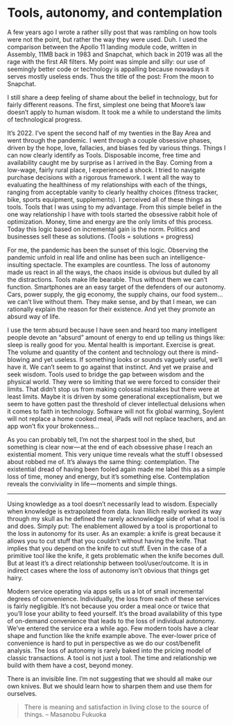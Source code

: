 # Tools, autonomy, and contemplation

A few years ago I wrote a rather silly post that was rambling on how tools were not the point, but rather the way they were used. Duh. I used the comparison between the Apollo 11 landing module code, written in Assembly, 11MB back in 1983 and Snapchat, which back in 2019 was all the rage with the first AR filters. My point was simple and silly: our use of seemingly better code or technology is appalling because nowadays it serves mostly useless ends. Thus the title of the post: From the moon to Snapchat.

I still share a deep feeling of shame about the belief in technology, but for fairly different reasons. The first, simplest one being that Moore’s law doesn’t apply to human wisdom. It took me a while to understand the limits of technological progress.

It’s 2022. I’ve spent the second half of my twenties in the Bay Area and went through the pandemic. I went through a couple obsessive phases, driven by the hope, love, fallacies, and biases fed by various things. Things I can now clearly identify as Tools. Disposable income, free time and availability caught me by surprise as I arrived in the Bay. Coming from a low-wage, fairly rural place, I experienced a shock. I tried to navigate purchase decisions with a rigorous framework. I went all the way to evaluating the healthiness of my relationships with each of the things, ranging from acceptable vanity to clearly healthy choices (fitness tracker, bike, sports equipment, supplements). I perceived all of these things as tools. Tools that I was using to my advantage. From this simple belief in the one way relationship I have with tools started the obsessive rabbit hole of optimization. Money, time and energy are the only limits of this process. Today this logic based on incremental gain is the norm. Politics and businesses sell these as solutions. (Tools = solutions = progress)

For me, the pandemic has been the sunset of this logic. Observing the pandemic unfold in real life and online has been such an intelligence-insulting spectacle. The examples are countless. The loss of autonomy made us react in all the ways, the chaos inside is obvious but dulled by all the distractions. Tools make life bearable. Thus without them we can’t function. Smartphones are an easy target of the defenders of our autonomy. Cars, power supply, the gig economy, the supply chains, our food system… we can’t live without them. They make sense, and by that I mean, we can rationally explain the reason for their existence. And yet they promote an absurd way of life.

I use the term absurd because I have seen and heard too many intelligent people devote an “absurd” amount of energy to end up telling us things like: sleep is really good for you. Mental health is important. Exercise is great. The volume and quantity of the content and technology out there is mind-blowing and yet useless. If something looks or sounds vaguely useful, we’ll have it. We can’t seem to go against that instinct. And yet we praise and seek wisdom. Tools used to bridge the gap between wisdom and the physical world. They were so limiting that we were forced to consider their limits. That didn’t stop us from making colossal mistakes but there were at least limits. Maybe it is driven by some generational exceptionalism, but we seem to have gotten past the threshold of clever intellectual delusions when it comes to faith in technology. Software will not fix global warming, Soylent will not replace a home cooked meal, iPads will not replace teachers, and an app won’t fix your brokenness…

As you can probably tell, I’m not the sharpest tool in the shed, but something is clear now — at the end of each obsessive phase I reach an existential moment. This very unique time reveals what the stuff I obsessed about robbed me of. It’s always the same thing: contemplation. The existential dread of having been fooled again made me label this as a simple loss of time, money and energy, but it’s something else. Contemplation reveals the conviviality in life — moments and simple things.

***

Using knowledge as a tool doesn’t necessarily lead to wisdom. Especially when knowledge is extrapolated from data. Ivan Illich really worked its way through my skull as he defined the rarely acknowledge side of what a tool is and does. Simply put: The enablement allowed by a tool is proportional to the loss in autonomy for its user. As an example: a knife is great because it allows you to cut stuff that you couldn’t without having the knife. That implies that you depend on the knife to cut stuff. Even in the case of a primitive tool like the knife, it gets problematic when the knife becomes dull. But at least it’s a direct relationship between tool/user/outcome. It is in indirect cases where the loss of autonomy isn’t obvious that things get hairy.

Modern service operating via apps sells us a lot of small incremental degrees of convenience. Individually, the loss from each of these services is fairly negligible. It’s not because you order a meal once or twice that you’ll lose your ability to feed yourself. It’s the broad availability of this type of on-demand convenience that leads to the loss of individual autonomy. We’ve entered the service era a while ago. Few modern tools have a clear shape and function like the knife example above. The ever-lower price of convenience is hard to put in perspective as we do our cost/benefit analysis. The loss of autonomy is rarely baked into the pricing model of classic transactions. A tool is not just a tool. The time and relationship we build with them have a cost, beyond money.

There is an invisible line. I’m not suggesting that we should all make our own knives. But we should learn how to sharpen them and use them for ourselves.

> There is meaning and satisfaction in living close to the source of things. – Masanobu Fukuoka